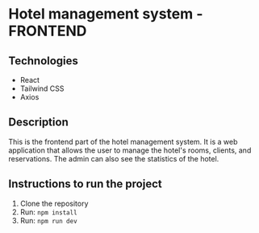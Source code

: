 # Hotel management system - FRONTEND

## Technologies
- React
- Tailwind CSS
- Axios

## Description
This is the frontend part of the hotel management system. It is a web application that allows the user to manage the hotel's rooms, clients, and reservations. The admin can also see the statistics of the hotel.

## Instructions to run the project
1. Clone the repository
2. Run: `npm install`
3. Run: `npm run dev`